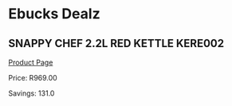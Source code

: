 
# Ebucks Dealz
## SNAPPY CHEF 2.2L RED KETTLE KERE002
[Product Page](https://www.ebucks.com/web/shop/productSelected.do?prodId=1155333654&catId=1157551679)

Price: R969.00

Savings: 131.0


	